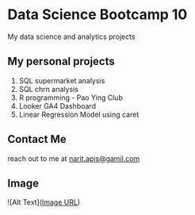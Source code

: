# Data Science Bootcamp 10
My data science and analytics projects

## My personal projects

1. SQL supermarket analysis
2. SQL chrn analysis
3. R programming - Pao Ying Club
4. Looker GA4 Dashboard
5. Linear Regression Model using caret

## Contact Me

reach out to me at narit.apis@gamil.com

## Image

![Alt Text]([Image URL](https://encrypted-tbn0.gstatic.com/images?q=tbn:ANd9GcSvPuMgmf3noO3w4qwuGSRMobEx0prlgGh7rg&s))

